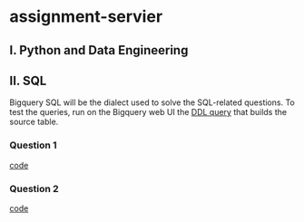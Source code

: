 # assignment-servier



## I. Python and Data Engineering

## II. SQL

Bigquery SQL will be the dialect used to solve the SQL-related questions.
To test the queries, run on the Bigquery web UI the [DDL query](init.sql) that builds the source table.

### Question 1

[code](sql/q1.sql)

### Question 2

[code](sql/q2.sql)
